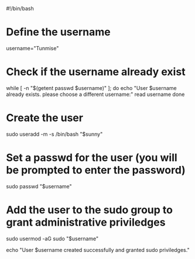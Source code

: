 
#!/bin/bash

# Define the username
username="Tunmise"

# Check if the username already exist
while [ -n "$(getent passwd $username)" ]; do
    echo "User $username already exists. please choose a different username:"
    read username
done

# Create the user
sudo useradd -m -s /bin/bash "$sunny"

# Set a passwd for the user (you will be prompted to enter the password)
sudo passwd "$username"

# Add the user to the sudo group to grant administrative priviledges
sudo usermod -aG sudo "$username"

echo "User $username created successfully and granted sudo priviledges."

